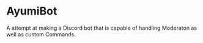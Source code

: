 # AyumiBot
A attempt at making a Discord bot that is capable of handling Moderaton as well as custom Commands.
